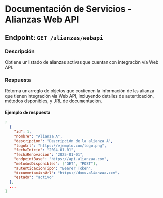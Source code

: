 # Documentación de Servicios - Alianzas Web API

## Endpoint: `GET /alianzas/webapi`

### Descripción
Obtiene un listado de alianzas activas que cuentan con integración vía Web API.

### Respuesta
Retorna un arreglo de objetos que contienen la información de las alianza que tienen integración via Web API, incluyendo detalles de autenticación, métodos disponibles, y URL de documentación.

#### Ejemplo de respuesta

```json
[
  {
    "id": 1,
    "nombre": "Alianza A",
    "descripcion": "Descripción de la alianza A",
    "logoUrl": "https://ejemplo.com/logo.png",
    "fechaInicio": "2024-01-01",
    "fechaRenovacion": "2025-01-01",
    "endpointBase": "https://api.alianzaa.com",
    "metodosDisponibles": ["GET", "POST"],
    "autenticacionTipo": "Bearer Token",
    "documentacionUrl": "https://docs.alianzaa.com",
    "estado": "activo"
  },
  ...
]
